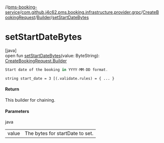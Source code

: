 //[pms-booking-service](../../../../index.md)/[com.github.j4c62.pms.booking.infrastructure.provider.grpc](../../index.md)/[CreateBookingRequest](../index.md)/[Builder](index.md)/[setStartDateBytes](set-start-date-bytes.md)

# setStartDateBytes

[java]\
open fun [setStartDateBytes](set-start-date-bytes.md)(value: ByteString): [CreateBookingRequest.Builder](index.md)

```kotlin
Start date of the booking in YYYY-MM-DD format.

```
`string start_date = 3 [(.validate.rules) = { ... }`

#### Return

This builder for chaining.

#### Parameters

java

| | |
|---|---|
| value | The bytes for startDate to set. |